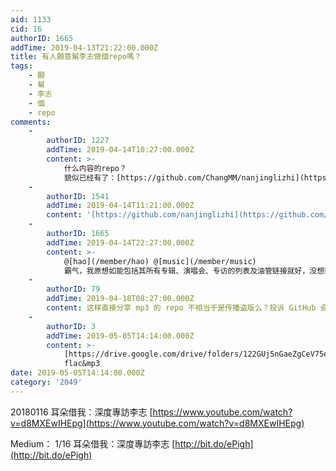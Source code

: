 ```yaml
---
aid: 1133
cid: 16
authorID: 1665
addTime: 2019-04-13T21:22:00.000Z
title: 有人願意幫李志做個repo嗎？
tags:
    - 願
    - 幫
    - 李志
    - 個
    - repo
comments:
    -
        authorID: 1227
        addTime: 2019-04-14T10:27:00.000Z
        content: >-
            什么内容的repo？
            貌似已经有了：[https://github.com/ChangMM/nanjinglizhi](https://github.com/ChangMM/nanjinglizhi)
    -
        authorID: 1541
        addTime: 2019-04-14T11:21:00.000Z
        content: '[https://github.com/nanjinglizhi](https://github.com/nanjinglizhi)'
    -
        authorID: 1665
        addTime: 2019-04-14T22:27:00.000Z
        content: >-
            @[hao](/member/hao) @[music](/member/music)
            霸气，我原想如能包括其所有专辑、演唱会、专访的列表及油管链接就好，没想到连mp3都放上去了。
    -
        authorID: 79
        addTime: 2019-04-18T08:27:00.000Z
        content: 这样直接分享 mp3 的 repo 不相当于是传播盗版么？投诉 GitHub 会直接封掉的吧
    -
        authorID: 3
        addTime: 2019-05-05T14:14:00.000Z
        content: >-
            [https://drive.google.com/drive/folders/122GUj5nGaeZgCeV75eq3777XCDkJe71c](https://drive.google.com/drive/folders/122GUj5nGaeZgCeV75eq3777XCDkJe71c)
            flac&mp3
date: 2019-05-05T14:14:00.000Z
category: '2049'
---
```


20180116 耳朵借我：深度專訪李志 [https://www.youtube.com/watch?v=d8MXEwIHEpg](https://www.youtube.com/watch?v=d8MXEwIHEpg)

Medium： 1/16 耳朵借我：深度專訪李志 [http://bit.do/ePigh](http://bit.do/ePigh)
